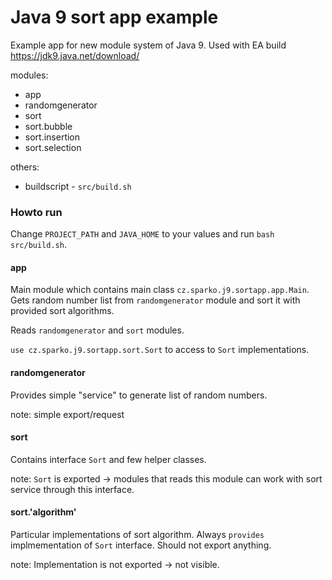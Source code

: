# Java 9 sort app example

Example app for new module system of Java 9. Used with EA build https://jdk9.java.net/download/

modules:
 * app
 * randomgenerator
 * sort
 * sort.bubble
 * sort.insertion
 * sort.selection

others:
 * buildscript - `src/build.sh`


### Howto run
Change `PROJECT_PATH` and `JAVA_HOME` to your values and run `bash src/build.sh`.

#### app
Main module which contains main class `cz.sparko.j9.sortapp.app.Main`. Gets random number list from `randomgenerator` module and sort it with provided sort algorithms.

Reads `randomgenerator` and `sort` modules.

`use cz.sparko.j9.sortapp.sort.Sort` to access to `Sort` implementations.


#### randomgenerator
Provides simple "service" to generate list of random numbers.

note: simple export/request


#### sort
Contains interface `Sort` and few helper classes.

note: `Sort` is exported -> modules that reads this module can work with sort service through this interface.


#### sort.'algorithm'
Particular implementations of sort algorithm. Always `provides` implmementation of `Sort` interface. Should not export anything.

note: Implementation is not exported -> not visible.